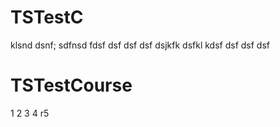 # TSTestC
klsnd
dsnf;
sdfnsd
fdsf
dsf
dsf
dsf
dsjkfk
dsfkl
kdsf
dsf
dsf
dsf
# TSTestCourse

1
2
3
4
r5
